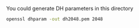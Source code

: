 You could generate DH parameters in this directory

```bash
openssl dhparam -out dh2048.pem 2048
```
